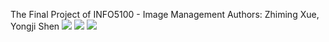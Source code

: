 The Final Project of INFO5100 - Image Management
Authors: Zhiming Xue, Yongji Shen
![](./Demo/Add_s.gif)
![](./Demo/Convert_s.gif)
![](./Demo/Filter_s.gif)

